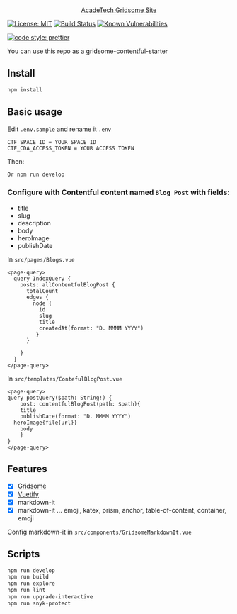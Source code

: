 <p align="center">
  <br>
  <a href="https://acadetech.netlify.com">
    AcadeTech Gridsome Site
  </a>
</p>

[![License: MIT](https://img.shields.io/badge/License-MIT-green.svg)](https://opensource.org/licenses/MIT)
[![Build Status](https://travis-ci.org/mathssyfy/acadetech-gridsome-site.svg?branch=master)](https://travis-ci.org/mathssyfy/acadetech-gridsome-site)
[![Known Vulnerabilities](https://snyk.io/test/github/mathssyfy/acadetech-gridsome-site/badge.svg?targetFile=package.json)](https://snyk.io/test/github/mathssyfy/acadetech-gridsome-site?targetFile=package.json)

[![code style: prettier](https://img.shields.io/badge/code_style-prettier-ff69b4.svg?style=flat-square)](https://github.com/prettier/prettier)

You can use this repo as a gridsome-contentful-starter

## Install

```bash
npm install
```

## Basic usage

Edit `.env.sample` and rename it `.env`

```
CTF_SPACE_ID = YOUR SPACE ID
CTF_CDA_ACCESS_TOKEN = YOUR ACCESS TOKEN
```

Then:

```bash
Or npm run develop
```

### Configure with Contentful content named `Blog Post` with fields:

- title
- slug
- description
- body
- heroImage
- publishDate

In `src/pages/Blogs.vue`

```
<page-query>
  query IndexQuery {
    posts: allContentfulBlogPost {
      totalCount
      edges {
        node {
          id
          slug
          title
          createdAt(format: "D. MMMM YYYY")
         }
      }

    }
  }
</page-query>
```

In `src/templates/ContefulBlogPost.vue`

```
<page-query>
query postQuery($path: String!) {
    post: contentfulBlogPost(path: $path){
    title
    publishDate(format: "D. MMMM YYYY")
  heroImage{file{url}}
    body
    }
}
</page-query>
```

## Features

- [x] [Gridsome](https://gridsome.org/)
- [x] [Vuetify](https://vuetifyjs.com/en/)
- [x] markdown-it
- [x] markdown-it ... emoji, katex, prism, anchor, table-of-content, container, emoji

Config markdown-it in `src/components/GridsomeMarkdownIt.vue`

## Scripts

```bash
npm run develop
npm run build
npm run explore
npm run lint
npm run upgrade-interactive
npm run snyk-protect
```
